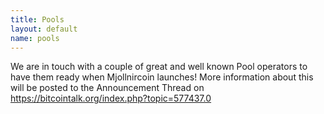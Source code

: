 ```yaml
---
title: Pools
layout: default
name: pools
---
```


We are in touch with a couple of great and well known Pool operators to have them ready when Mjollnircoin launches!
More information about this will be posted to the Announcement Thread on https://bitcointalk.org/index.php?topic=577437.0 
